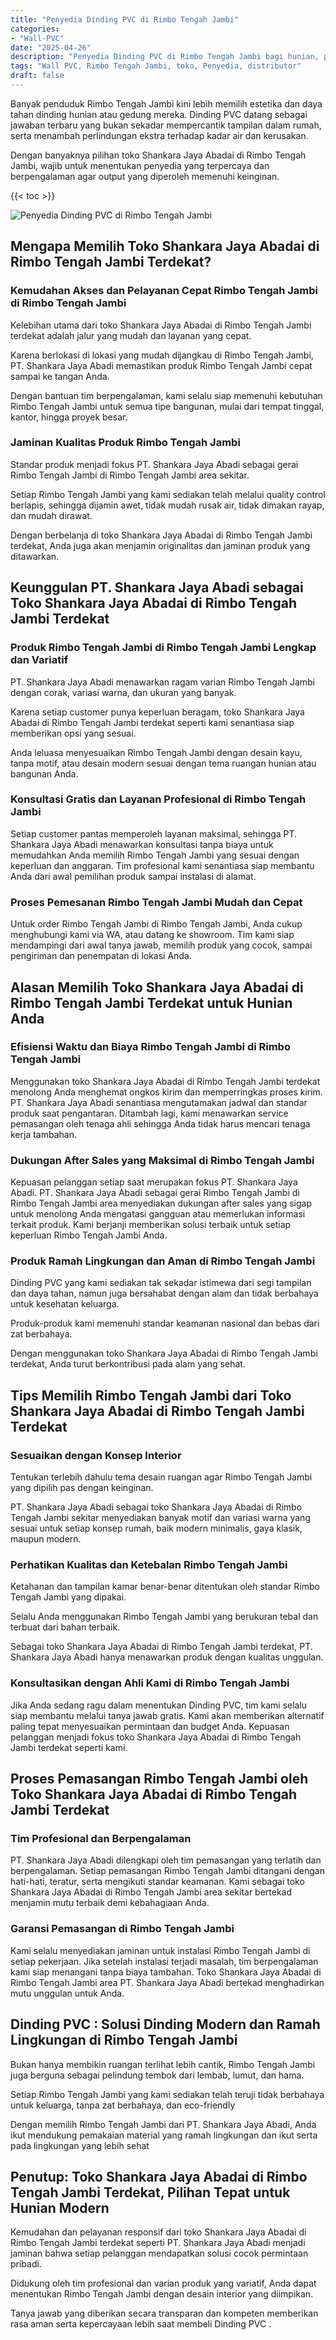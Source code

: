 ```yaml
---
title: "Penyedia Dinding PVC di Rimbo Tengah Jambi"
categories: 
- "Wall-PVC"
date: "2025-04-26"
description: "Penyedia Dinding PVC di Rimbo Tengah Jambi bagi hunian, perkantoran, serta toko. Panel berkualitas, pilihan motif, warna menarik, dengan jasa penempatan ditangani oleh tim ahli dan jaminan resmi!|Servis penyediaan Dinding PVC di Rimbo Tengah Jambi bagi kebutuhan rumah, perkantoran, maupun toko, beserta panel berkualitas dan pemasangan oleh teknisi berpengalaman serta jaminan resmi.|Solusi Dinding PVC di Rimbo Tengah Jambi yang andal bagi hunian, perkantoran, serta ritel, bersama panel unggulan dan pemasangan ditangani oleh teknisi profesional dan jaminan resmi.|Distribusi Dinding PVC di Rimbo Tengah Jambi untuk hunian, office, dan ritel, beserta panel berkualitas dan instalasi ditangani oleh tim ahli, lengkap beserta jaminan resmi.}"
tags: "Wall PVC, Rimbo Tengah Jambi, toko, Penyedia, distributor"
draft: false
---
```


Banyak penduduk Rimbo Tengah Jambi kini lebih memilih estetika dan daya tahan dinding hunian atau gedung mereka.  Dinding PVC  datang sebagai jawaban terbaru yang bukan sekadar mempercantik tampilan dalam rumah, serta menambah perlindungan ekstra terhadap kadar air dan kerusakan.

Dengan banyaknya pilihan toko Shankara Jaya Abadai di Rimbo Tengah Jambi, wajib untuk menentukan penyedia yang terpercaya dan berpengalaman agar output yang diperoleh memenuhi keinginan.

{{< toc >}}

![Penyedia Dinding PVC di Rimbo Tengah Jambi](/images/Wall-PVC/Penyedia-Dinding-PVC-di-Rimbo-Tengah-Jambi.png)


## Mengapa Memilih Toko Shankara Jaya Abadai di Rimbo Tengah Jambi Terdekat?

### Kemudahan Akses dan Pelayanan Cepat Rimbo Tengah Jambi di Rimbo Tengah Jambi

Kelebihan utama dari toko Shankara Jaya Abadai di Rimbo Tengah Jambi terdekat adalah jalur yang mudah dan layanan yang cepat.

Karena berlokasi di lokasi yang mudah dijangkau di Rimbo Tengah Jambi, PT. Shankara Jaya Abadi memastikan produk Rimbo Tengah Jambi cepat sampai ke tangan Anda.

Dengan bantuan tim berpengalaman, kami selalu siap memenuhi kebutuhan Rimbo Tengah Jambi untuk semua tipe bangunan, mulai dari tempat tinggal, kantor, hingga proyek besar.

### Jaminan Kualitas Produk Rimbo Tengah Jambi

Standar produk menjadi fokus PT. Shankara Jaya Abadi sebagai gerai Rimbo Tengah Jambi di Rimbo Tengah Jambi area sekitar.

Setiap Rimbo Tengah Jambi yang kami sediakan telah melalui quality control berlapis, sehingga dijamin awet, tidak mudah rusak air, tidak dimakan rayap, dan mudah dirawat.

Dengan berbelanja di toko Shankara Jaya Abadai di Rimbo Tengah Jambi terdekat, Anda juga akan menjamin originalitas dan jaminan produk yang ditawarkan.

## Keunggulan PT. Shankara Jaya Abadi sebagai Toko Shankara Jaya Abadai di Rimbo Tengah Jambi Terdekat

### Produk Rimbo Tengah Jambi di Rimbo Tengah Jambi Lengkap dan Variatif

PT. Shankara Jaya Abadi menawarkan ragam varian Rimbo Tengah Jambi dengan corak, variasi warna, dan ukuran yang banyak.

Karena setiap customer punya keperluan beragam, toko Shankara Jaya Abadai di Rimbo Tengah Jambi terdekat seperti kami senantiasa siap memberikan opsi yang sesuai.

Anda leluasa menyesuaikan Rimbo Tengah Jambi dengan desain kayu, tanpa motif, atau desain modern sesuai dengan tema ruangan hunian atau bangunan Anda.

### Konsultasi Gratis dan Layanan Profesional di Rimbo Tengah Jambi

Setiap customer pantas memperoleh layanan maksimal, sehingga PT. Shankara Jaya Abadi menawarkan konsultasi tanpa biaya untuk memudahkan Anda memilih Rimbo Tengah Jambi yang sesuai dengan keperluan dan anggaran. Tim profesional kami senantiasa siap membantu Anda dari awal pemilihan produk sampai instalasi di alamat.

### Proses Pemesanan Rimbo Tengah Jambi Mudah dan Cepat

Untuk order Rimbo Tengah Jambi di Rimbo Tengah Jambi, Anda cukup menghubungi kami via WA, atau datang ke showroom. Tim kami siap mendampingi dari awal tanya jawab, memilih produk yang cocok, sampai pengiriman dan penempatan di lokasi Anda.

## Alasan Memilih Toko Shankara Jaya Abadai di Rimbo Tengah Jambi Terdekat untuk Hunian Anda

### Efisiensi Waktu dan Biaya Rimbo Tengah Jambi di Rimbo Tengah Jambi

Menggunakan toko Shankara Jaya Abadai di Rimbo Tengah Jambi terdekat menolong Anda menghemat ongkos kirim dan memperringkas proses kirim. PT. Shankara Jaya Abadi senantiasa mengutamakan jadwal dan standar produk saat pengantaran. Ditambah lagi, kami menawarkan service pemasangan oleh tenaga ahli sehingga Anda tidak harus mencari tenaga kerja tambahan.

### Dukungan After Sales yang Maksimal di Rimbo Tengah Jambi

Kepuasan pelanggan setiap saat merupakan fokus PT. Shankara Jaya Abadi. PT. Shankara Jaya Abadi sebagai gerai Rimbo Tengah Jambi di Rimbo Tengah Jambi area menyediakan dukungan after sales yang sigap untuk menolong Anda mengatasi gangguan atau memerlukan informasi terkait produk. Kami berjanji memberikan solusi terbaik untuk setiap keperluan Rimbo Tengah Jambi Anda.

### Produk Ramah Lingkungan dan Aman di Rimbo Tengah Jambi

 Dinding PVC  yang kami sediakan tak sekadar istimewa dari segi tampilan dan daya tahan, namun juga bersahabat dengan alam dan tidak berbahaya untuk kesehatan keluarga.

Produk-produk kami memenuhi standar keamanan nasional dan bebas dari zat berbahaya.

Dengan menggunakan toko Shankara Jaya Abadai di Rimbo Tengah Jambi terdekat, Anda turut berkontribusi pada alam yang sehat.

## Tips Memilih Rimbo Tengah Jambi dari Toko Shankara Jaya Abadai di Rimbo Tengah Jambi Terdekat

### Sesuaikan dengan Konsep Interior 

Tentukan terlebih dahulu tema desain ruangan agar Rimbo Tengah Jambi yang dipilih pas dengan keinginan.

PT. Shankara Jaya Abadi sebagai toko Shankara Jaya Abadai di Rimbo Tengah Jambi sekitar menyediakan banyak motif dan variasi warna yang sesuai untuk setiap konsep rumah, baik modern minimalis, gaya klasik, maupun modern.

### Perhatikan Kualitas dan Ketebalan Rimbo Tengah Jambi

Ketahanan dan tampilan kamar benar-benar ditentukan oleh standar Rimbo Tengah Jambi yang dipakai.

Selalu Anda menggunakan Rimbo Tengah Jambi yang berukuran tebal dan terbuat dari bahan terbaik.

Sebagai toko Shankara Jaya Abadai di Rimbo Tengah Jambi terdekat, PT. Shankara Jaya Abadi hanya menawarkan produk dengan kualitas unggulan.

### Konsultasikan dengan Ahli Kami di Rimbo Tengah Jambi

Jika Anda sedang ragu dalam menentukan Dinding PVC, tim kami selalu siap membantu melalui tanya jawab gratis. Kami akan memberikan alternatif paling tepat menyesuaikan permintaan dan budget Anda. Kepuasan pelanggan menjadi fokus toko Shankara Jaya Abadai di Rimbo Tengah Jambi terdekat seperti kami.

## Proses Pemasangan Rimbo Tengah Jambi oleh Toko Shankara Jaya Abadai di Rimbo Tengah Jambi Terdekat

### Tim Profesional dan Berpengalaman

PT. Shankara Jaya Abadi dilengkapi oleh tim pemasangan yang terlatih dan berpengalaman. Setiap pemasangan Rimbo Tengah Jambi ditangani dengan hati-hati, teratur, serta mengikuti standar keamanan. Kami sebagai toko Shankara Jaya Abadai di Rimbo Tengah Jambi area sekitar bertekad menjamin mutu terbaik demi kebahagiaan Anda.

### Garansi Pemasangan di Rimbo Tengah Jambi

Kami selalu menyediakan jaminan untuk instalasi Rimbo Tengah Jambi di setiap pekerjaan. Jika setelah instalasi terjadi masalah, tim berpengalaman kami siap menangani tanpa biaya tambahan. Toko Shankara Jaya Abadai di Rimbo Tengah Jambi area PT. Shankara Jaya Abadi bertekad menghadirkan mutu unggulan untuk Anda.

##  Dinding PVC : Solusi Dinding Modern dan Ramah Lingkungan di Rimbo Tengah Jambi

Bukan hanya membikin ruangan terlihat lebih cantik, Rimbo Tengah Jambi juga berguna sebagai pelindung tembok dari lembab, lumut, dan hama.

Setiap Rimbo Tengah Jambi yang kami sediakan telah teruji tidak berbahaya untuk keluarga, tanpa zat berbahaya, dan eco-friendly

Dengan memilih Rimbo Tengah Jambi dari PT. Shankara Jaya Abadi, Anda ikut mendukung pemakaian material yang ramah lingkungan dan ikut serta pada lingkungan yang lebih sehat

## Penutup: Toko Shankara Jaya Abadai di Rimbo Tengah Jambi Terdekat, Pilihan Tepat untuk Hunian Modern

Kemudahan dan pelayanan responsif dari toko Shankara Jaya Abadai di Rimbo Tengah Jambi terdekat seperti PT. Shankara Jaya Abadi menjadi jaminan bahwa setiap pelanggan mendapatkan solusi cocok permintaan pribadi.

Didukung oleh tim profesional dan varian produk yang variatif, Anda dapat menentukan Rimbo Tengah Jambi dengan desain interior yang diimpikan.

Tanya jawab yang diberikan secara transparan dan kompeten memberikan rasa aman serta kepercayaan lebih saat membeli  Dinding PVC .